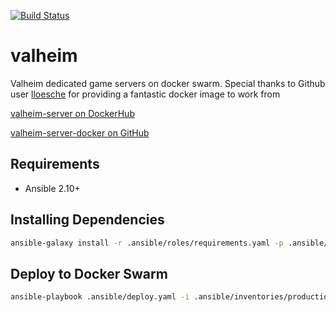 [![Build Status](https://drone-ci.hopto.org/api/badges/Diesel-Net/valheim/status.svg?ref=refs/heads/development)](https://drone-ci.hopto.org/Diesel-Net/valheim)

# valheim
Valheim dedicated game servers on docker swarm. Special thanks to Github user [lloesche](https://github.com/lloesche) for providing a fantastic docker image to work from

[valheim-server on DockerHub](https://hub.docker.com/r/lloesche/valheim-server)

[valheim-server-docker on GitHub](https://github.com/lloesche/valheim-server-docker)

## Requirements
- Ansible 2.10+

## Installing Dependencies
```bash
ansible-galaxy install -r .ansible/roles/requirements.yaml -p .ansible/roles --force
```

## Deploy to Docker Swarm
```bash
ansible-playbook .ansible/deploy.yaml -i .ansible/inventories/production/hosts --vault-id ~/.tokens/master_id
```
